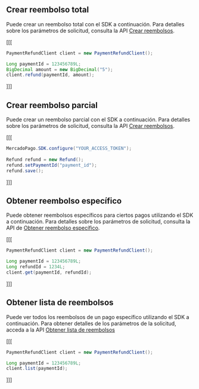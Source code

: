 ## Crear reembolso total

Puede crear un reembolso total con el SDK a continuación. Para detalles sobre los parámetros de solicitud, consulta la API [Crear reembolsos](https://www.mercadopago[FAKER][URL][DOMAIN]/developers/es/reference/chargebacks/_payments_id_refunds/post). 

[[[
```java
PaymentRefundClient client = new PaymentRefundClient();

Long paymentId = 123456789L;
BigDecimal amount = new BigDecimal("5");
client.refund(paymentId, amount);
```
]]]

## Crear reembolso parcial

Puede crear un reembolso parcial con el SDK a continuación. Para detalles sobre los parámetros de solicitud, consulta la API [Crear reembolsos](https://www.mercadopago[FAKER][URL][DOMAIN]/developers/es/reference/chargebacks/_payments_id_refunds/post).

[[[
```java
MercadoPago.SDK.configure("YOUR_ACCESS_TOKEN");
 
Refund refund = new Refund();
refund.setPaymentId("payment_id");
refund.save();
```
]]]

## Obtener reembolso específico

Puede obtener reembolsos específicos para ciertos pagos utilizando el SDK a continuación. Para detalles sobre los parámetros de solicitud, consulta la API de [Obtener reembolso específico](https://www.mercadopago[FAKER][URL][DOMAIN]/developers/es/reference/chargebacks/_payments_id_refunds_refund_id/get).

[[[
```java
PaymentRefundClient client = new PaymentRefundClient();

Long paymentId = 123456789L;
Long refundId = 1234L;
client.get(paymentId, refundId);
```
]]]

## Obtener lista de reembolsos

Puede ver todos los reembolsos de un pago específico utilizando el SDK a continuación. Para obtener detalles de los parámetros de la solicitud, acceda a la API [Obtener lista de reembolsos](https://www.mercadopago[FAKER][URL][DOMAIN]/developers/es/reference/chargebacks/_payments_id_refunds/get)

[[[
```java
PaymentRefundClient client = new PaymentRefundClient();

Long paymentId = 123456789L;
client.list(paymentId);
```
]]]